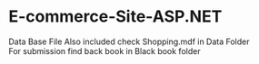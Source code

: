 # E-commerce-Site-ASP.NET
Data Base File Also included check Shopping.mdf in Data Folder<br />
For submission find back book in Black book folder